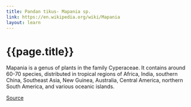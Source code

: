 ```yaml
---
title: Pandan tikus- Mapania sp.
link: https://en.wikipedia.org/wiki/Mapania
layout: learn
---
```

# {{page.title}}

Mapania is a genus of plants in the family Cyperaceae. It contains around 60-70 species, distributed in tropical regions of Africa, India, southern China, Southeast Asia, New Guinea, Australia, Central America, northern South America, and various oceanic islands.

[Source](page.link)
